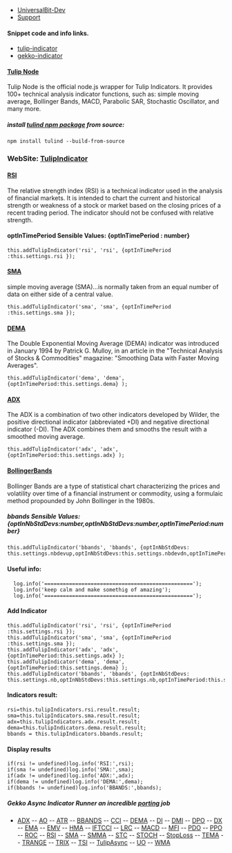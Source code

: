 * [UniversalBit-Dev](https://github.com/universalbit-dev/gekko-m4)
* [Support](https://github.com/universalbit-dev/universalbit-dev/tree/main/support)

#### Snippet code and info links.
* [tulip-indicator](https://github.com/universalbit-dev/gekko-m4/blob/master/docs/strategies/tulip_indicators.md)
* [gekko-indicator](https://github.com/universalbit-dev/gekko-m4/blob/master/docs/strategies/gekko_indicators.md)

#### [Tulip Node](https://www.npmjs.com/package/tulind)
Tulip Node is the official node.js wrapper for Tulip Indicators. It provides 100+ technical analysis indicator functions, such as: simple moving average, Bollinger Bands, MACD, Parabolic SAR, Stochastic Oscillator, and many more.

##### install [tulind npm package](https://www.npmjs.com/package/tulind) from source:
```
npm install tulind --build-from-source
```

### WebSite: [TulipIndicator](https://tulipindicators.org/)

#### [RSI](https://en.wikipedia.org/wiki/Relative_strength_index)
The relative strength index (RSI) is a technical indicator used in the analysis of financial markets. It is intended to chart the current and historical strength or weakness of a stock or market based on the closing prices of a recent trading period. The indicator should not be confused with relative strength.

#### optInTimePeriod Sensible Values: {optInTimePeriod : number}
```
this.addTulipIndicator('rsi', 'rsi', {optInTimePeriod :this.settings.rsi });
```

#### [SMA](https://en.wikipedia.org/wiki/Moving_average)
simple moving average (SMA)...is normally taken from an equal number of data on either side of a central value. 
```
this.addTulipIndicator('sma', 'sma', {optInTimePeriod :this.settings.sma });
```

#### [DEMA](https://en.wikipedia.org/wiki/Double_exponential_moving_average)
The Double Exponential Moving Average (DEMA) indicator was introduced in January 1994 by Patrick G. Mulloy, 
in an article in the "Technical Analysis of Stocks & Commodities" magazine: 
"Smoothing Data with Faster Moving Averages".

```
this.addTulipIndicator('dema', 'dema', {optInTimePeriod:this.settings.dema} );
```

#### [ADX](https://en.wikipedia.org/wiki/Average_directional_movement_index)
The ADX is a combination of two other indicators developed by Wilder, the positive directional indicator (abbreviated +DI) and negative directional indicator (-DI).
The ADX combines them and smooths the result with a smoothed moving average.
```
this.addTulipIndicator('adx', 'adx',{optInTimePeriod:this.settings.adx} );
```

#### [BollingerBands](https://en.wikipedia.org/wiki/Bollinger_Bands)
Bollinger Bands are a type of statistical chart characterizing the prices and volatility over time of a financial instrument or commodity, using a formulaic method propounded by John Bollinger in the 1980s.

##### bbands Sensible Values: {optInNbStdDevs:number,optInNbStdDevs:number,optInTimePeriod:number}
```
this.addTulipIndicator('bbands', 'bbands', {optInNbStdDevs: this.settings.nbdevup,optInNbStdDevs:this.settings.nbdevdn,optInTimePeriod:this.settings.bbands});
```

#### Useful info:
```
  log.info('================================================');
  log.info('keep calm and make somethig of amazing');
  log.info('================================================');
```

#### Add Indicator
```
this.addTulipIndicator('rsi', 'rsi', {optInTimePeriod :this.settings.rsi });
this.addTulipIndicator('sma', 'sma', {optInTimePeriod :this.settings.sma });
this.addTulipIndicator('adx', 'adx',{optInTimePeriod:this.settings.adx} );
this.addTulipIndicator('dema', 'dema', {optInTimePeriod:this.settings.dema} );
this.addTulipIndicator('bbands', 'bbands', {optInNbStdDevs: this.settings.nb,optInNbStdDevs:this.settings.nb,optInTimePeriod:this.settings.bbands});
```

#### Indicators result: 
```
rsi=this.tulipIndicators.rsi.result.result;
sma=this.tulipIndicators.sma.result.result;
adx=this.tulipIndicators.adx.result.result;
dema=this.tulipIndicators.dema.result.result;
bbands = this.tulipIndicators.bbands.result;
```

#### Display results
```
if(rsi != undefined)log.info('RSI:',rsi);
if(sma != undefined)log.info('SMA:',sma);
if(adx != undefined)log.info('ADX:',adx);
if(dema != undefined)log.info('DEMA:',dema);
if(bbands != undefined)log.info('BBANDS:',bbands);
```

##### Gekko Async Indicator Runner an incredible [porting](https://en.wikipedia.org/wiki/Porting) job
* [ADX](https://github.com/universalbit-dev/gekko-m4/blob/master/strategies/indicators/ADX.js) -- [AO](https://github.com/universalbit-dev/gekko-m4/blob/master/strategies/indicators/AO.js) -- [ATR](https://github.com/universalbit-dev/gekko-m4/blob/master/strategies/indicators/ATR.js) -- [BBANDS](https://github.com/universalbit-dev/gekko-m4/blob/master/strategies/indicators/BBANDS.js) -- [CCI](https://github.com/universalbit-dev/gekko-m4/blob/master/strategies/indicators/CCI.js) -- [DEMA](https://github.com/universalbit-dev/gekko-m4/blob/master/strategies/indicators/DEMA.js) -- [DI](https://github.com/universalbit-dev/gekko-m4/blob/master/strategies/indicators/DI.js) -- [DMI](https://github.com/universalbit-dev/gekko-m4/blob/master/strategies/indicators/DMI.js) -- [DPO](https://github.com/universalbit-dev/gekko-m4/blob/master/strategies/indicators/DPO.js) -- [DX](https://github.com/universalbit-dev/gekko-m4/blob/master/strategies/indicators/DX.js) -- [EMA](https://github.com/universalbit-dev/gekko-m4/blob/master/strategies/indicators/EMA.js) -- [EMV](https://github.com/universalbit-dev/gekko-m4/blob/master/strategies/indicators/EMV.js) -- [HMA](https://github.com/universalbit-dev/gekko-m4/blob/master/strategies/indicators/HMA.js) -- [IFTCCI](https://github.com/universalbit-dev/gekko-m4/blob/master/strategies/indicators/IFTCCI.js) -- [LRC](https://github.com/universalbit-dev/gekko-m4/blob/master/strategies/indicators/LRC.js) -- [MACD](https://github.com/universalbit-dev/gekko-m4/blob/master/strategies/indicators/MACD.js) -- [MFI](https://github.com/universalbit-dev/gekko-m4/blob/master/strategies/indicators/MFI.js) -- [PDO](https://github.com/universalbit-dev/gekko-m4/blob/master/strategies/indicators/PDO.js) -- [PPO](https://github.com/universalbit-dev/gekko-m4/blob/master/strategies/indicators/PPO.js) -- [ROC](https://github.com/universalbit-dev/gekko-m4/blob/master/strategies/indicators/ROC.js) -- [RSI](https://github.com/universalbit-dev/gekko-m4/blob/master/strategies/indicators/RSI.js) -- [SMA](https://github.com/universalbit-dev/gekko-m4/blob/master/strategies/indicators/SMA.js) -- [SMMA](https://github.com/universalbit-dev/gekko-m4/blob/master/strategies/indicators/SMMA.js) -- [STC](https://github.com/universalbit-dev/gekko-m4/blob/master/strategies/indicators/STC.js) -- [STOCH](https://github.com/universalbit-dev/gekko-m4/blob/master/strategies/indicators/STOCH.js) -- [StopLoss](https://github.com/universalbit-dev/gekko-m4/blob/master/strategies/indicators/StopLoss.js) -- [TEMA](https://github.com/universalbit-dev/gekko-m4/blob/master/strategies/indicators/TEMA.js) -- [TRANGE](https://github.com/universalbit-dev/gekko-m4/blob/master/strategies/indicators/TRANGE.js) -- [TRIX](https://github.com/universalbit-dev/gekko-m4/blob/master/strategies/indicators/TRIX.js) -- [TSI](https://github.com/universalbit-dev/gekko-m4/blob/master/strategies/indicators/TSI.js) -- [TulipAsync](https://github.com/universalbit-dev/gekko-m4/blob/master/strategies/indicators/TulipAsync.js) -- [UO](https://github.com/universalbit-dev/gekko-m4/blob/master/strategies/indicators/UO.js) -- [WMA](https://github.com/universalbit-dev/gekko-m4/blob/master/strategies/indicators/WMA.js)
